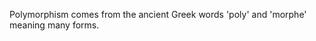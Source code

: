 <!-- What does the word 'polymorphism' mean? -->

Polymorphism comes from the ancient Greek words 'poly' and 'morphe' meaning many forms.

<!-- What does it mean when we apply polymorphism to OO design? Give a simple Java example. -->



<!-- What can we use to implement polymorphism in Java? -->

<!-- How many 'forms' can an object take when using polymorphism? -->

<!-- Give an example of when you could use polymorphism. -->

<!-- Composition -->
<!-- What do we mean by 'composition' in reference to object-oriented programming? -->

<!-- When would you use composition? Provide a simple example in Java. -->

<!-- What is/are the advantage(s) of using composition? -->

<!-- What happens to the behaviours when the object composed of them is destroyed? -->
